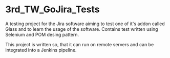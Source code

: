 # 3rd_TW_GoJira_Tests

A testing project for the Jira software aiming to test one of it's addon called Glass and to learn the usage of the software.
Contains test written using Selenium and POM desing pattern.

This project is written so, that it can run on remote servers and can be integrated into a Jenkins pipeline.
